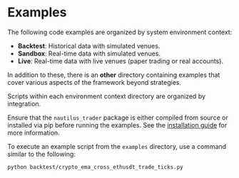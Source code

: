 # Examples

The following code examples are organized by system environment context:
- **Backtest**: Historical data with simulated venues.
- **Sandbox**: Real-time data with simulated venues.
- **Live**: Real-time data with live venues (paper trading or real accounts).

In addition to these, there is an **other** directory containing examples that cover various aspects of the framework
beyond strategies.

Scripts within each environment context directory are organized by integration.

Ensure that the `nautilus_trader` package is either compiled from source or installed via pip before
running the examples. See the [installation guide](https://nautilustrader.io/docs/latest/getting_started/installation)
for more information.

To execute an example script from the `examples` directory, use a command similar to the following:
```
python backtest/crypto_ema_cross_ethusdt_trade_ticks.py
```
